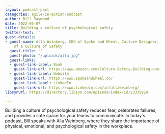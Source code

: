 ```yaml
---
layout: podcast-post
categories: agile-in-action-podcast
author: Bill Raymond
date: 2022-06-07
title: Building a culture of psychological safety
twitter-text: ''
guest-details:
- guest-name: Alla Weinberg, CEO of Spoke and Wheel, Culture Designer, and Author
    of a Culture of Safety
  guest-title: ''
  guest-photo: "/uploads/alla.jpg"
  guest-links:
  - guest-link-label: Book
    guest-link-url: https://www.amazon.com/Culture-Safety-Building-environment-collaborate/dp/B09QFHTSQ4/ref=sr_1_1?crid=1C3ED6RTDH5B0&keywords=a+culture+of+safety+alla+weinberg&qid=1654493926&sprefix=a+cultuire+of+safety+alla+weinber%2Caps%2C140&sr=8-1
  - guest-link-label: Website
    guest-link-url: https://www.spokeandwheel.co/
  - guest-link-label: LinkedIn
    guest-link-url: https://www.linkedin.com/in/allaweinberg/
libsynUrl: https://directory.libsyn.com/episode/index/id/23335928

---
```

Building a culture of psychological safety reduces fear, celebrates failures, and provides a safe space for your teams to communicate. In today's podcast, Bill speaks with Alla Weinberg, where they share the importance of physical, emotional, and psychological safety in the workplace.